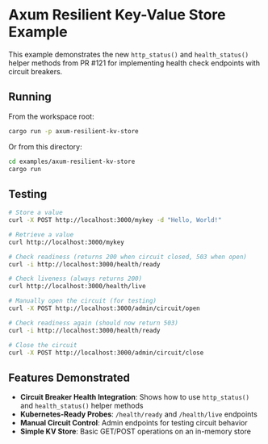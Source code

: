 # Axum Resilient Key-Value Store Example

This example demonstrates the new `http_status()` and `health_status()` helper methods from PR #121 for implementing health check endpoints with circuit breakers.

## Running

From the workspace root:

```bash
cargo run -p axum-resilient-kv-store
```

Or from this directory:

```bash
cd examples/axum-resilient-kv-store
cargo run
```

## Testing

```bash
# Store a value
curl -X POST http://localhost:3000/mykey -d "Hello, World!"

# Retrieve a value
curl http://localhost:3000/mykey

# Check readiness (returns 200 when circuit closed, 503 when open)
curl -i http://localhost:3000/health/ready

# Check liveness (always returns 200)
curl http://localhost:3000/health/live

# Manually open the circuit (for testing)
curl -X POST http://localhost:3000/admin/circuit/open

# Check readiness again (should now return 503)
curl -i http://localhost:3000/health/ready

# Close the circuit
curl -X POST http://localhost:3000/admin/circuit/close
```

## Features Demonstrated

- **Circuit Breaker Health Integration**: Shows how to use `http_status()` and `health_status()` helper methods
- **Kubernetes-Ready Probes**: `/health/ready` and `/health/live` endpoints
- **Manual Circuit Control**: Admin endpoints for testing circuit behavior
- **Simple KV Store**: Basic GET/POST operations on an in-memory store
